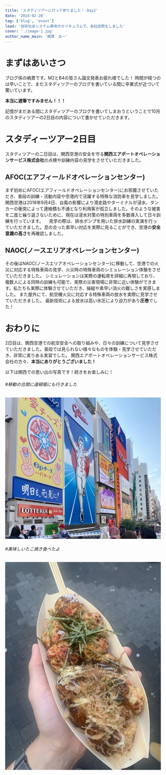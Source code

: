 ```yaml
---
title: 'スタディツアーに行って参りました！-Day2'
date: '2024-02-20'
tag: ['blog', 'event']
lead: '技術社会システム専攻のカリキュラムで、会社訪問をしました'
cover: './image-1.jpg'
author_name_main: '嶋貫　太一'
---
```


# まずはあいさつ

ブログ係の嶋貫です。M2とB4の皆さん論文発表お疲れ様でした！
時間が経つのは早いことで、まだスタディツアーのブログを書いている間に卒業式が近づいて驚いています。

**本当に遅筆ですみません！！！**

記憶がまだある間にスタディツアーのブログを書いてしまおうということで10月のスタディツアーの2日目の内容について書かせていただきます。

# スタディーツアー2日目

スタディツアーの二日目は、関西空港の安全を守る**関西エアポートオペレーションサービス株式会社**の点検や訓練内容の見学をさせていただきました。

## AFOC(エアフィールドオペレーションセンター)

まず初めにAFOC(エアフィールドオペレーションセンター)にお邪魔させていただき、普段の訓練・活動内容や空港内で活躍する特殊な消防車を見学しました。
関西空港は2018年9月4日、台風の影響により滑走路やターミナルが浸水、タンカーの衝突によって連絡橋も不通となり利用客が孤立しました。そのような被害を二度と繰り返さないために、現在は浸水対策の特別車両を多数導入して日々訓練を行っています。
　見学の際は、排水ポンプを用いた排水訓練の実演を行っていただきました。息の合った素早い対応を実際に見ることができ、空港の**安全意識の高さ**を再確認しました。

## NAOC(ノースエリアオペレーションセンター)

その後はNAOC(ノースエリアオペレーションセンター)に移動して、空港での火災に対応する特殊車両の見学、火災時の特殊車両のシミュレーション体験をさせていただきました。
シミュレーションは実際の運転席を詳細に再現しており、複数人による同時の訓練も可能で、実際の災害現場に非常に近い体験ができます。私たちも実際に体験させていただき、操縦や素早い消火の難しさを実感しました。
また屋外にて、航空機火災に対応する特殊車両の放水を実際に見学させていただきました。
最新技術による放水は高い水圧により迫力があり**圧巻**でした！

# おわりに

2日目は、関西空港での航空安全への取り組みや、日々の訓練について見学させていただきました。普段では見られない様々なものを体験・見学させていただき、非常に実りある実習でした。
関西エアポートオペレーションサービス株式会社の方々、**本当にありがとうございました！**

以下は関西での思い出の写真です！続きをお楽しみに！

###### #移動の合間に道頓堀にも行きました

![道頓堀での写真](./image-1.jpg)

###### #美味しいたこ焼き食べたよ

![道頓堀で食べたたこ焼き](./image-2.jpg)
